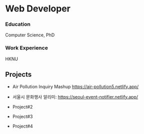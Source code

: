 # Web Developer

### Education
Computer Science, PhD

### Work Experience
HKNU

## Projects
- Air Pollution Inquiry Mashup  https://air-pollution5.netlify.app/

- 서울시 문화행사 알리미:
      https://seoul-event-notifier.netlify.app/
- Project#2
- Project#3
- Project#4
